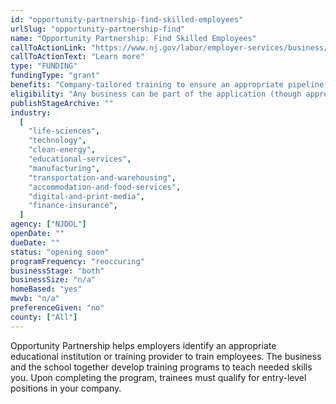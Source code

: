 ```yaml
---
id: "opportunity-partnership-find-skilled-employees"
urlSlug: "opportunity-partnership-find"
name: "Opportunity Partnership: Find Skilled Employees"
callToActionLink: "https://www.nj.gov/labor/employer-services/business/businessprograms.shtml?open=specialty"
callToActionText: "Learn more"
type: "FUNDING"
fundingType: "grant"
benefits: "Company-tailored training to ensure an appropriate pipeline of employees."
eligibility: "Any business can be part of the application (though apprenticeship programs are the applicant). Funding is tied to individuals/future employees not businesses."
publishStageArchive: ""
industry:
  [
    "life-sciences",
    "technology",
    "clean-energy",
    "educational-services",
    "manufacturing",
    "transportation-and-warehousing",
    "accommodation-and-food-services",
    "digital-and-print-media",
    "finance-insurance",
  ]
agency: ["NJDOL"]
openDate: ""
dueDate: ""
status: "opening soon"
programFrequency: "reoccuring"
businessStage: "both"
businessSize: "n/a"
homeBased: "yes"
mwvb: "n/a"
preferenceGiven: "no"
county: ["All"]
---
```


Opportunity Partnership helps employers identify an appropriate educational institution or training provider to train employees. The business and the school together develop training programs to teach needed skills you. Upon completing the program, trainees must qualify for entry-level positions in your company.
